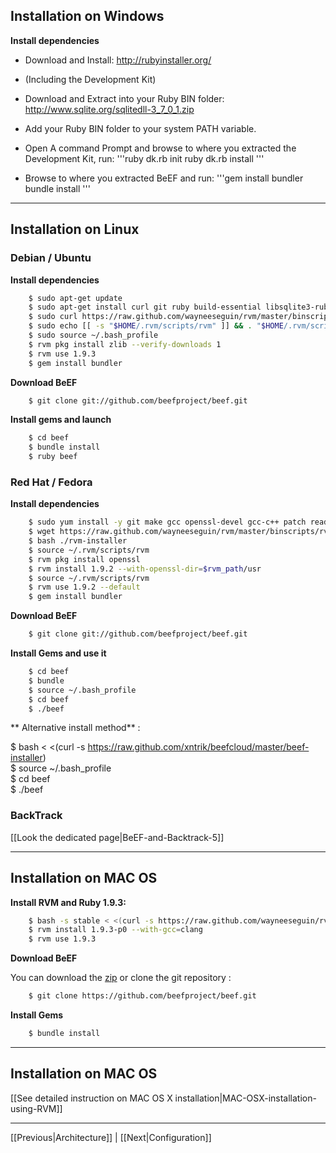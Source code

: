 ## Installation on Windows

**Install dependencies**

* Download and Install: http://rubyinstaller.org/
* (Including the Development Kit)
* Download and Extract into your Ruby BIN folder: http://www.sqlite.org/sqlitedll-3_7_0_1.zip
* Add your Ruby BIN folder to your system PATH variable.
* Open A command Prompt and browse to where you extracted the Development Kit, run:
'''ruby dk.rb init
ruby dk.rb install
'''

* Browse to where you extracted BeEF and run:
'''gem install bundler
bundle install
'''


***

## Installation on Linux

### Debian / Ubuntu

**Install dependencies**

```bash
    $ sudo apt-get update 
    $ sudo apt-get install curl git ruby build-essential libsqlite3-ruby libsqlite3-dev libssl-dev
    $ sudo curl https://raw.github.com/wayneeseguin/rvm/master/binscripts/rvm-installer | bash -s stable
    $ sudo echo [[ -s "$HOME/.rvm/scripts/rvm" ]] && . "$HOME/.rvm/scripts/rvm" # Load RVM function' >> ~/.bash_profile 
    $ sudo source ~/.bash_profile
    $ rvm pkg install zlib --verify-downloads 1
    $ rvm use 1.9.3
    $ gem install bundler
```

**Download BeEF**

```bash
    $ git clone git://github.com/beefproject/beef.git
```

**Install gems and launch**

```bash
    $ cd beef
    $ bundle install
    $ ruby beef
```

### Red Hat / Fedora

**Install dependencies**

```bash
    $ sudo yum install -y git make gcc openssl-devel gcc-c++ patch readline readline-devel zlib zlib-devel libyaml-devel libffi-devel bzip2 autoconf automake libtool bison iconv-devel sqlite-devel
    $ wget https://raw.github.com/wayneeseguin/rvm/master/binscripts/rvm-installer
    $ bash ./rvm-installer
    $ source ~/.rvm/scripts/rvm
    $ rvm pkg install openssl
    $ rvm install 1.9.2 --with-openssl-dir=$rvm_path/usr
    $ source ~/.rvm/scripts/rvm
    $ rvm use 1.9.2 --default
    $ gem install bundler
```

**Download BeEF**

```bash
    $ git clone git://github.com/beefproject/beef.git
```

**Install Gems and use it**

```bash
    $ cd beef
    $ bundle
    $ source ~/.bash_profile
    $ cd beef
    $ ./beef
```

** Alternative install method** : 

$ bash < <(curl -s https://raw.github.com/xntrik/beefcloud/master/beef-installer)<br> 
$ source ~/.bash_profile<br> 
$ cd beef<br> 
$ ./beef<br> 

### BackTrack

[[Look the dedicated page|BeEF-and-Backtrack-5]]

***

## Installation on MAC OS

**Install RVM and Ruby 1.9.3:**

```bash
    $ bash -s stable < <(curl -s https://raw.github.com/wayneeseguin/rvm/master/binscripts/rvm-installer) source ~/.bash_profile
    $ rvm install 1.9.3-p0 --with-gcc=clang
    $ rvm use 1.9.3
```

**Download BeEF**

You can download the [zip](https://github.com/beefproject/beef/zipball/master) or clone the git repository :

```bash
    $ git clone https://github.com/beefproject/beef.git
```

**Install Gems**

```bash
    $ bundle install
```
***

## Installation on MAC OS

[[See detailed instruction on MAC OS X installation|MAC-OSX-installation-using-RVM]]

***
[[Previous|Architecture]] | [[Next|Configuration]]